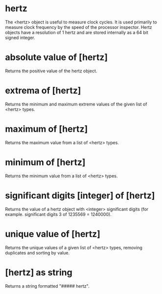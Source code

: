 # hertz

The &lt;hertz&gt; object is useful to measure clock cycles. It is used primarily to measure clock frequency by the speed of the processor inspector. Hertz objects have a resolution of 1 hertz and are stored internally as a 64 bit signed integer.

# absolute value of [hertz]

Returns the positive value of the hertz object.

# extrema of [hertz]

Returns the minimum and maximum extreme values of the given list of &lt;hertz&gt; types.

# maximum of [hertz]

Returns the maximum value from a list of &lt;hertz&gt; types.

# minimum of [hertz]

Returns the minimum value from a list of &lt;hertz&gt; types.

# significant digits [integer] of [hertz]

Returns the value of a hertz object with &lt;integer&gt; significant digits (for example. significant digits 3 of 1235569 = 1240000).

# unique value of [hertz]

Returns the unique values of a given list of &lt;hertz&gt; types, removing duplicates and sorting by value.

# [hertz] as string

Returns a string formatted &quot;##### hertz&quot;.
